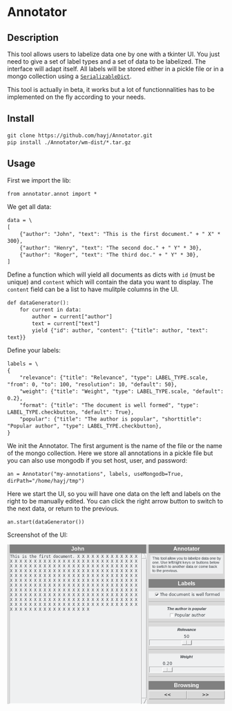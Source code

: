 # Annotator

## Description

This tool allows users to labelize data one by one with a tkinter UI. You just need to give a set of label types and a set of data to be labelized. The interface will adapt itself. All labels will be stored either in a pickle file or in a mongo collection using a [`SerializableDict`](https://github.com/hayj/DataStructureTools).

This tool is actually in beta, it works but a lot of functionnalities has to be implemented on the fly according to your needs.

## Install

	git clone https://github.com/hayj/Annotator.git
	pip install ./Annotator/wm-dist/*.tar.gz

## Usage

First we import the lib:

	from annotator.annot import *

We get all data:

	data = \
	[
		{"author": "John", "text": "This is the first document." + " X" * 300},
		{"author": "Henry", "text": "The second doc." + " Y" * 30},
		{"author": "Roger", "text": "The third doc." + " Y" * 30},
	]

Define a function which will yield all documents as dicts with `id` (must be unique) and `content` which will contain the data you want to display. The `content` field can be a list to have mulitple columns in the UI.

	def dataGenerator():
		for current in data:
			author = current["author"]
			text = current["text"]
			yield {"id": author, "content": {"title": author, "text": text}}

Define your labels:

	labels = \
	{
		"relevance": {"title": "Relevance", "type": LABEL_TYPE.scale, "from": 0, "to": 100, "resolution": 10, "default": 50},
		"weight": {"title": "Weight", "type": LABEL_TYPE.scale, "default": 0.2},
		"format": {"title": "The document is well formed", "type": LABEL_TYPE.checkbutton, "default": True},
		"popular": {"title": "The author is popular", "shorttitle": "Popular author", "type": LABEL_TYPE.checkbutton},
	}

We init the Annotator. The first argument is the name of the file or the name of the mongo collection. Here we store all annotations in a pickle file but you can also use mongodb if you set host, user, and password:

	an = Annotator("my-annotations", labels, useMongodb=True, dirPath="/home/hayj/tmp")

Here we start the UI, so you will have one data on the left and labels on the right to be manually edited. You can click the right arrow button to switch to the next data, or return to the previous.

	an.start(dataGenerator())

Screenshot of the UI:

![alt text](ui.png "Logo Title Text 1")
